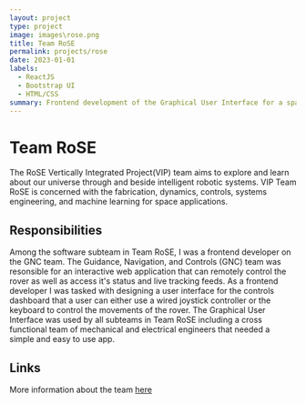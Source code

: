 ```yaml
---
layout: project
type: project
image: images\rose.png
title: Team RoSE
permalink: projects/rose
date: 2023-01-01
labels:
  - ReactJS
  - Bootstrap UI
  - HTML/CSS
summary: Frontend development of the Graphical User Interface for a space rover on Team RoSE.
---
```

  
# Team RoSE
The RoSE Vertically Integrated Project(VIP) team aims to explore and learn about our universe through and beside intelligent robotic systems. VIP Team RoSE is concerned with the fabrication, dynamics, controls, systems engineering, and machine learning for space applications. 

## Responsibilities
Among the software subteam in Team RoSE, I was a frontend developer on the GNC team. The Guidance, Navigation, and Controls (GNC) team was resonsible for an interactive web application that can remotely control the rover as well as access it's status and live tracking feeds. As a frontend developer I was tasked with designing a user interface for the controls dashboard that a user can either use a wired joystick controller or the keyboard to control the movements of the rover. The Graphical User Interface was used by all subteams in Team RoSE including a cross functional team of mechanical and electrical engineers that needed a simple and easy to use app.

## Links
More information about the team <a href="https://manoa.hawaii.edu/uh-vip/project/robotic-space-exploration-rose-vip/">here</a>
